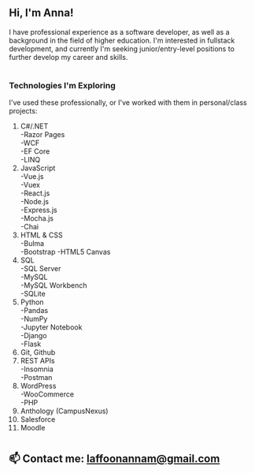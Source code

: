 ## Hi, I'm Anna! 
I have professional experience as a software developer, as well as a background in the field of higher education.
I'm interested in fullstack development, and currently I'm seeking junior/entry-level positions to further develop my career and skills.  
#   
### Technologies I'm Exploring
  
I've used these professionally, or I've worked with them in personal/class projects:

1. C#/.NET  
   -Razor Pages  
   -WCF  
   -EF Core  
   -LINQ  
2. JavaScript  
   -Vue.js  
   -Vuex  
   -React.js  
   -Node.js  
   -Express.js  
   -Mocha.js  
   -Chai  
3. HTML & CSS  
   -Bulma  
   -Bootstrap
   -HTML5 Canvas 
5. SQL  
   -SQL Server  
   -MySQL  
   -MySQL Workbench  
   -SQLite  
6. Python  
   -Pandas  
   -NumPy  
   -Jupyter Notebook  
   -Django  
   -Flask  
7. Git, Github  
8. REST APIs  
   -Insomnia  
   -Postman  
9. WordPress  
   -WooCommerce  
   -PHP  
10. Anthology (CampusNexus)  
11. Salesforce  
12. Moodle

#   
   

##  📫 Contact me: [laffoonannam@gmail.com](mailto:laffoonannam@gmail.com)
